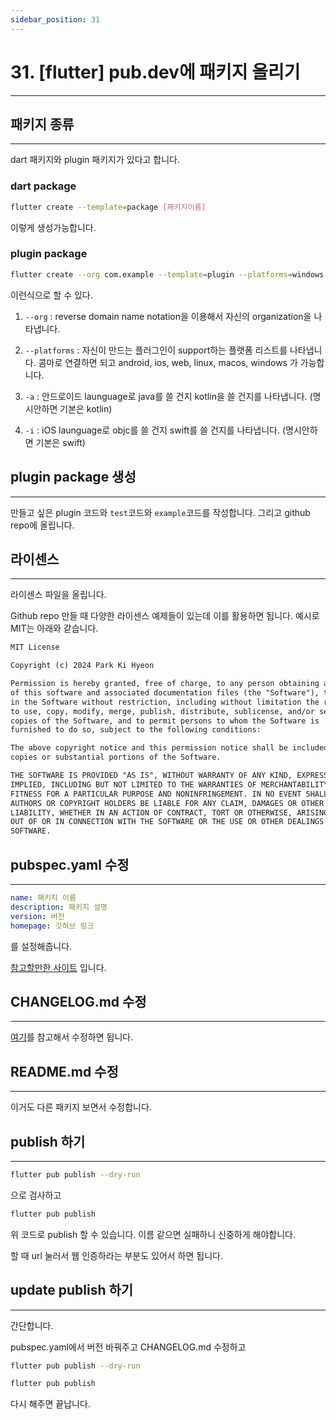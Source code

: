 ```yaml
---
sidebar_position: 31
---
```


# 31. [flutter] pub.dev에 패키지 올리기
---

## 패키지 종류
---

dart 패키지와 plugin 패키지가 있다고 합니다.

### dart package

```bash
flutter create --template=package [패키지이름]
```

이렇게 생성가능합니다.

### plugin package

```bash
flutter create --org com.example --template=plugin --platforms=windows [패키지이름]
```

이런식으로 할 수 있다.

1) `--org` : reverse domain name notation을 이용해서 자신의 organization을 나타냅니다.

2) `--platforms` : 자신이 만드는 플러그인이 support하는 플랫폼 리스트를 나타냅니다. 콤마로 연결하면 되고 android, ios, web, linux, macos, windows 가 가능합니다.

3) `-a` : 안드로이드 launguage로 java를 쓸 건지 kotlin을 쓸 건지를 나타냅니다. (명시안하면 기본은 kotlin)

4) `-i` : iOS launguage로 objc를 쓸 건지 swift를 쓸 건지를 나타냅니다. (명시안하면 기본은 swift)


## plugin package 생성
---

만들고 싶은 plugin 코드와 `test`코드와 `example`코드를 작성합니다. 그리고 github repo에 올립니다.

## 라이센스
---

라이센스 파일을 올립니다.

Github repo 만들 때 다양한 라이센스 예제들이 있는데 이를 활용하면 됩니다. 예시로 MIT는 아래와 같습니다.

```markdown
MIT License

Copyright (c) 2024 Park Ki Hyeon

Permission is hereby granted, free of charge, to any person obtaining a copy
of this software and associated documentation files (the "Software"), to deal
in the Software without restriction, including without limitation the rights
to use, copy, modify, merge, publish, distribute, sublicense, and/or sell
copies of the Software, and to permit persons to whom the Software is
furnished to do so, subject to the following conditions:

The above copyright notice and this permission notice shall be included in all
copies or substantial portions of the Software.

THE SOFTWARE IS PROVIDED "AS IS", WITHOUT WARRANTY OF ANY KIND, EXPRESS OR
IMPLIED, INCLUDING BUT NOT LIMITED TO THE WARRANTIES OF MERCHANTABILITY,
FITNESS FOR A PARTICULAR PURPOSE AND NONINFRINGEMENT. IN NO EVENT SHALL THE
AUTHORS OR COPYRIGHT HOLDERS BE LIABLE FOR ANY CLAIM, DAMAGES OR OTHER
LIABILITY, WHETHER IN AN ACTION OF CONTRACT, TORT OR OTHERWISE, ARISING FROM,
OUT OF OR IN CONNECTION WITH THE SOFTWARE OR THE USE OR OTHER DEALINGS IN THE
SOFTWARE.
```

## pubspec.yaml 수정
---

```yaml
name: 패키지 이름
description: 패키지 설명
version: 버전
homepage: 깃허브 링크
```

를 설정해줍니다.

[참고할만한 사이트](https://www.kodeco.com/19421827-creating-and-publishing-a-flutter-package) 입니다.

## CHANGELOG.md 수정
---

[여기](https://raw.githubusercontent.com/EdsonBueno/infinite_scroll_pagination/master/CHANGELOG.md)를 참고해서 수정하면 됩니다.


## README.md 수정
---

이거도 다른 패키지 보면서 수정합니다.

## publish 하기
---

```bash
flutter pub publish --dry-run
```

으로 검사하고

```bash
flutter pub publish
```

위 코드로 publish 할 수 있습니다. 이름 같으면 실패하니 신중하게 해야합니다.

할 때 url 눌러서 웹 인증하라는 부분도 있어서 하면 됩니다.

## update publish 하기
---

간단합니다.

pubspec.yaml에서 버전 바꿔주고 CHANGELOG.md 수정하고 

```bash
flutter pub publish --dry-run
```

```bash
flutter pub publish
```

다시 해주면 끝납니다.